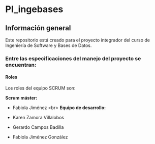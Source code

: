# PI_ingebases



## Información general

Este repositorio está creado para el proyecto integrador del curso de Ingeniería de Software y Bases de Datos.

### Entre las especificaciones del manejo del proyecto se encuentran: 

#### Roles

Los roles del equipo SCRUM son:

**Scrum máster:** 
- Fabiola Jiménez
<br\>
**Equipo de desarrollo:**

- Karen Zamora Villalobos
- Gerardo Campos Badilla 
- Fabiola Jiménez González

